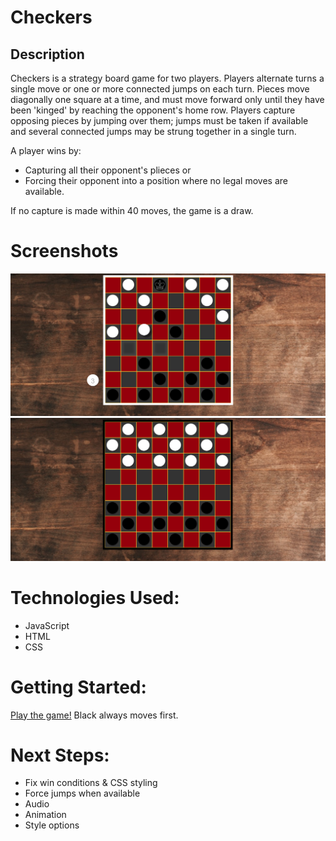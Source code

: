 # Checkers

## Description

 Checkers is a strategy board game for two players. Players alternate turns a single move or one or more connected jumps on each turn. Pieces move diagonally one square at a time, and must move forward only until they have been 'kinged' by reaching the opponent's home row. Players capture opposing pieces by jumping over them; jumps must be taken if available and several connected jumps may be strung together in a single turn.
 
 A player wins by: 
 - Capturing all their opponent's plieces or 
 - Forcing their opponent into a position where no legal moves are available.
 
 If no capture is made within 40 moves, the game is a draw.
 
#  Screenshots 
![](https://github.com/markshyzer/Checkers/blob/master/img/Screen%20Shot%202020-12-10%20at%201.24.06%20PM.png)
![](https://github.com/markshyzer/Checkers/blob/master/img/Screen%20Shot%202020-12-10%20at%201.23.11%20PM.png)

#  Technologies Used: 
- JavaScript 
- HTML 
- CSS

# Getting Started:
[Play the game!](https://markshyzer.github.io/Checkers/) Black always moves first.


# Next Steps: 
- Fix win conditions & CSS styling
- Force jumps when available
- Audio
- Animation
- Style options
